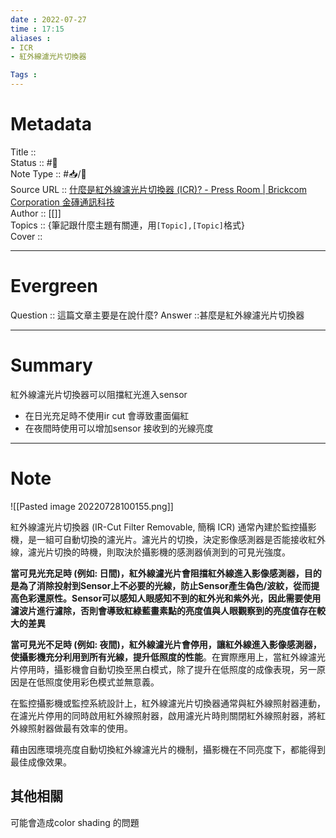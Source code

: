 ```yaml
---
date : 2022-07-27
time : 17:15
aliases :
- ICR
- 紅外線濾光片切換器

Tags : 
---
```

# Metadata
Title :: <br>
Status :: #🌱 <br>
Note Type :: #📥/📰<br>
Source URL :: [什麼是紅外線濾光片切換器 (ICR)? - Press Room | Brickcom Corporation 金磚通訊科技](https://www.brickcom.com.tw/news/press-release_detailview.php?id=277)<br>
Author :: [[]]<br>
Topics :: {筆記跟什麼主題有關連，用`[Topic],[Topic]`格式}<br>
Cover ::

---
# Evergreen
Question :: 這篇文章主要是在說什麼?
Answer ::甚麼是紅外線濾光片切換器

---

# Summary
 紅外線濾光片切換器可以阻擋紅光進入sensor
- 在日光充足時不使用ir cut 會導致畫面偏紅
- 在夜間時使用可以增加sensor 接收到的光線亮度

---

# Note
![[Pasted image 20220728100155.png]]

紅外線濾光片切換器 (IR-Cut Filter Removable, 簡稱 ICR) 通常內建於監控攝影機，是一組可自動切換的濾光片。濾光片的切換，決定影像感測器是否能接收紅外線，濾光片切換的時機，則取決於攝影機的感測器偵測到的可見光強度。  
  
**當可見光充足時 (例如: 日間)，紅外線濾光片會阻擋紅外線進入影像感測器，目的是為了消除投射到Sensor上不必要的光線，防止Sensor產生偽色/波紋，從而提高色彩還原性。Sensor可以感知人眼感知不到的紅外光和紫外光，因此需要使用濾波片進行濾除，否則會導致紅綠藍畫素點的亮度值與人眼觀察到的亮度值存在較大的差異**
  
**當可見光不足時 (例如: 夜間)，紅外線濾光片會停用，讓紅外線進入影像感測器，使攝影機充分利用到所有光線，提升低照度的性能**。在實際應用上，當紅外線濾光片停用時，攝影機會自動切換至黑白模式，除了提升在低照度的成像表現，另一原因是在低照度使用彩色模式並無意義。  
  
在監控攝影機或監控系統設計上，紅外線濾光片切換器通常與紅外線照射器連動，在濾光片停用的同時啟用紅外線照射器，啟用濾光片時則關閉紅外線照射器，將紅外線照射器做最有效率的使用。  
  
藉由因應環境亮度自動切換紅外線濾光片的機制，攝影機在不同亮度下，都能得到最佳成像效果。


## 其他相關
可能會造成color shading 的問題